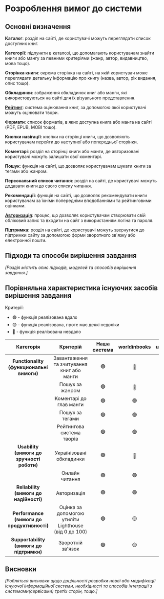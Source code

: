 # Розроблення вимог до системи

## Основні визначення

**Каталог**: розділ на сайті, де користувачі можуть переглядати список доступних книг.

**Категорії**: підпункти в каталозі, що допомагають користувачам знайти книги або мангу за певними критеріями (жанр, автор, видавництво, мова тощо).

**Сторінка книги**: окрема сторінка на сайті, на якій користувач може переглядати детальну інформацію про книгу (назва, автор, рік видання, опис тощо).

**Обкладинки**: зображення обкладинок книг або манги, які використовуються на сайті для їх візуального представлення.

**[Рейтинг](https://uk.wikipedia.org/wiki/%D0%A0%D0%B5%D0%B9%D1%82%D0%B8%D0%BD%D0%B3)**: система оцінювання книг, за допомогою якої користувачі можуть оцінювати твори.

**Формати**: список форматів, в яких доступна книга або манга на сайті (PDF, EPUB, MOBI тощо).

**Кнопки навігації**: кнопки на сторінці книги, що дозволяють користувачам перейти до наступної або попередньої сторінки.

**Коментарі**: розділ на сторінці книги або манги, де авторизовані користувачі можуть залишати свої коментарі.

**Пошук**: функція на сайті, що дозволяє користувачам шукати книги за тегами або жанром.

**Персональний список читання**: розділ на сайті, де користувачі можуть додавати книги до свого списку читання.

**Рекомендації**: функція на сайті, що дозволяє рекомендувати книги користувачам за їхніми попередніми вподобаннями та рейтинговими оцінками.

**[Авторизація](https://uk.wikipedia.org/wiki/%D0%90%D0%B2%D1%82%D0%BE%D1%80%D0%B8%D0%B7%D0%B0%D1%86%D1%96%D1%8F)**: процес, що дозволяє користувачам створювати свій обліковий запис та входити на сайт з використанням логіна та пароля.

**Підтримка**: розділ на сайті, де користувачі можуть звернутися до підтримки сайту за допомогою форми зворотного зв'язку або електронної пошти.

## Підходи та способи вирішення завдання

*[Розділ містить опис підходів, моделей та способів вирішення завдання.]*

## Порівняльна характеристика існуючих засобів вирішення завдання

 Критерії:
- 🟢 - функція реалізована вдало
- 🟡 - функція реалізована, проте має деякі недоліки
- 🔴 - функція реалізована невдало

| Категорія | Критерій | Наша система | worldinbooks | uanime | manga.in.ua |
|:----:| :-----------: |:-:|:-:|:-:|:-:|
| **Functionality (функциональні вимоги)** | Завантаження та зчитування книг або манги | 🟢 | 🔴 | 🟢  | 🟢 |
|  | Пошук за жанром  | 🟢 | 🔴  | 🟡 | 🔴  |
|  | Коментарі до глав манги | 🟢 | 🟢 | 🔴 | 🟢|
|  | Пошук за тегами| 🟢 | 🟢 | 🟡 | 🔴 |
|  | Рейтингова система творів | 🟢 | 🟢 | 🟡 | 🟢|
| **Usability (вимоги до зручності роботи)** | Українізовані обкладинки | 🟢 |🔴 | 🟡| 🟢 |
|  |Онлайн читання| 🟢 | 🟢 | 🔴 | 🟢 | 
| **Reliability (вимоги до надійності)** | Авторизація | 🟢 | 🟢  | 🔴 | 🟢 |
| **Performance (вимоги до продуктивності)** | Оцінка за допомогою утиліти Lighthouse (від 0 до 100) | 🟢 | 🟡 | 🔴 | 🟡  |
| **Supportability (вимоги до підтримки)** | Зворотній зв'язок | 🟢 | 🟡 | 🔴 | 🟢 |

## Висновки

*[Робляться висновки щодо доцільності розробки нової або модифікації існуючої інформаційної системи, необхідності та способів інтеграції з системами(сервісами) третіх сторін, тощо.]*